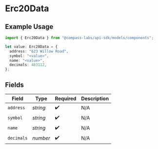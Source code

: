 # Erc20Data

## Example Usage

```typescript
import { Erc20Data } from "@compass-labs/api-sdk/models/components";

let value: Erc20Data = {
  address: "623 Willow Road",
  symbol: "<value>",
  name: "<value>",
  decimals: 483112,
};
```

## Fields

| Field              | Type               | Required           | Description        |
| ------------------ | ------------------ | ------------------ | ------------------ |
| `address`          | *string*           | :heavy_check_mark: | N/A                |
| `symbol`           | *string*           | :heavy_check_mark: | N/A                |
| `name`             | *string*           | :heavy_check_mark: | N/A                |
| `decimals`         | *number*           | :heavy_check_mark: | N/A                |